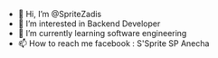 - 👋 Hi, I’m @SpriteZadis
- 👀 I’m interested in Backend Developer
- 🌱 I’m currently learning software engineering
- 📫 How to reach me facebook : S'Sprite SP Anecha

<!---
SpriteZadis/SpriteZadis is a ✨ special ✨ repository because its `README.md` (this file) appears on your GitHub profile.
You can click the Preview link to take a look at your changes.
--->
